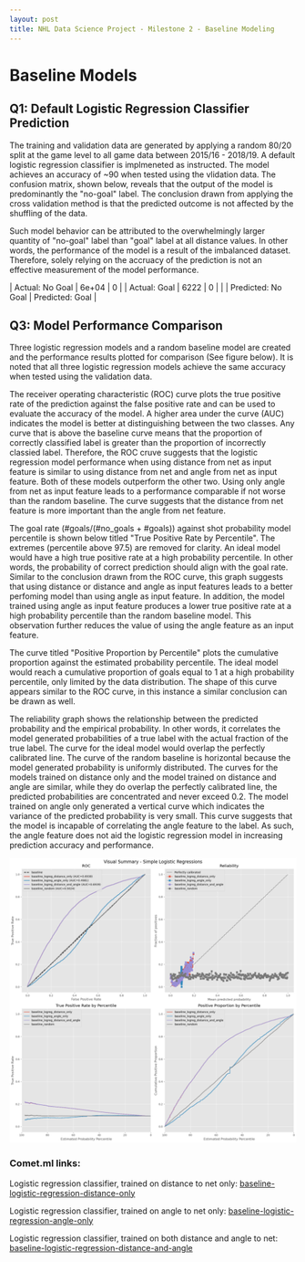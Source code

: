 ```yaml
---
layout: post
title: NHL Data Science Project - Milestone 2 - Baseline Modeling
---
```



# Baseline Models

## Q1: Default Logistic Regression Classifier Prediction

The training and validation data are generated by applying a random 80/20 split at the game level to all game data between 2015/16 - 2018/19. A default logistic regression classifier is implmeneted as instructed. The model achieves an accuracy of ~90 when tested using the vlidation data. The confusion matrix, shown below, reveals that the output of the model is predominantly the "no-goal" label. The conclusion drawn from applying the cross validation method is that the predicted outcome is not affected by the shuffling of the data.

Such model behavior can be attributed to the overwhelmingly larger quantity of "no-goal" label than "goal" label at all distance values. In other words, the performance of the model is a result of the imbalanced dataset. Therefore, solely relying on the accruacy of the prediction is not an effective measurement of the model performance.

| Actual: No Goal |        6e+04       |        0        |
|   Actual: Goal  |        6222        |        0        |
|                 | Predicted: No Goal | Predicted: Goal |


## Q3: Model Performance Comparison

Three logistic regression models and a random baseline model are created and the performance results plotted for comparison (See figure below). It is noted that all three logistic regression models achieve the same accuracy when tested using the validation data.

The receiver operating characteristic (ROC) curve  plots the true positive rate of the prediction against the false positive rate and can be used to evaluate the accuracy of the model. A higher area under the curve (AUC) indicates the model is better at distinguishing between the two classes. Any curve that is above the baseline curve means that the proportion of correctly classified label is greater than the proportion of incorrectly classied label. Therefore, the ROC cruve suggests that the logistic regression model performance when using distance from net as input feature is similar to using distance from net and angle from net as input feature. Both of these models outperform the other two. Using only angle from net as input feature leads to a performance comparable if not worse than the random baseline. The curve suggests that the distance from net feature is more important than the angle from net feature.

The goal rate (#goals/(#no_goals + #goals)) against shot probability model percentile is shown below titled "True Positive Rate by Percentile". The extremes (percentile above 97.5) are removed for clarity. An ideal model would have a high true positive rate at a high probability percentile. In other words, the probability of correct prediction should align with the goal rate. Similar to the conclusion drawn from the ROC curve, this graph suggests that using distance or distance and angle as input features leads to a better perfoming model than using angle as input feature. In addition, the model trained using angle as input feature produces a lower true positive rate at a high probability percentile than the random baseline model. This observation further reduces the value of using the angle feature as an input feature.

The curve titled "Positive Proportion by Percentile" plots the cumulative proportion against the estimated probability percentile. The ideal model would reach a cumulative proportion of goals equal to 1 at a high probability percentile, only limited by the data distribution. The shape of this curve appears similar to the ROC curve, in this instance a similar conclusion can be drawn as well.

The reliability graph shows the relationship between the predicted probability and the empirical probability. In other words, it correlates the model generated probabilities of a true label with the actual fraction of the true label. The curve for the ideal model would overlap the perfectly calibrated line. The curve of the random baseline is horizontal because the model generated probability is uniformly distributed. The curves for the models trained on distance only and the model trained on distance and angle are similar, while they do overlap the perfectly calibrated line, the predicted probabilities are concentrated and never exceed 0.2. The model trained on angle only generated a vertical curve which indicates the variance of the predicted probability is very small. This curve suggests that the model is incapable of correlating the angle feature to the label. As such, the angle feature does not aid the logistic regression model in increasing prediction accuracy and performance.


![Model Confusion Matrix](/Images/M2_BM_Q3_VisualSummary.png)

### Comet.ml links:
Logistic regression classifier, trained on distance to net only: [baseline-logistic-regression-distance-only](https://www.comet.ml/tim-k-lee/model-registry/baseline-logistic-regression-distance-only)

Logistic regression classifier, trained on angle to net only: [baseline-logistic-regression-angle-only](https://www.comet.ml/tim-k-lee/model-registry/baseline-logistic-regression-angle-only)

Logistic regression classifier, trained on both distance and angle to net: [baseline-logistic-regression-distance-and-angle](https://www.comet.ml/tim-k-lee/model-registry/baseline-logistic-regression-distance-and-angle)






